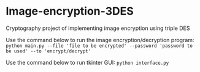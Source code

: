 # Image-encryption-3DES
Cryptography project of implementing image encryption using triple DES


Use the command below to run the image encryption/decryption program:
```python main.py --file 'file to be encrypted' --password 'password to be used' --to 'encrypt/decrypt'```

Use the command below to run tkinter GUI:
```python interface.py```
